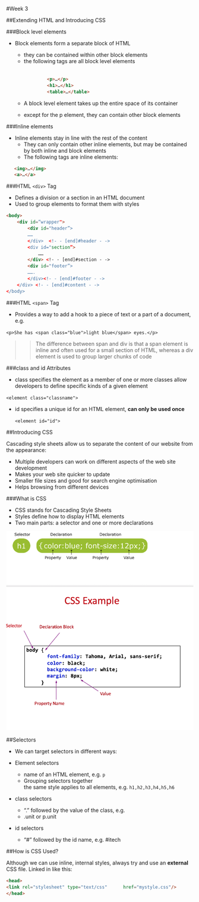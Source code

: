 #Week 3 

##Extending HTML and Introducing CSS

###Block level elements 

- Block elements form a separate block of HTML
	- they can be contained within other block elements
	-  the following tags are all block level elements 
		
	```html 
	
			    <p>…</p> 
 				<h1>…</h1>
				<table>…</table> 
	
	
	```
	
	- A block level element takes up the entire space of its container
	
	- except for the p element, they can contain other block elements
	
	
###Inline elements
	
- Inline elements stay in line with the rest of the content
	- They can only contain other inline elements, but may be contained by both inline and block elements
	- The following tags are inline elements:
	 
 ```html	
 	<img>…</img>
	<a>…</a>
```

###HTML `<div>` Tag


- Defines a division or a section in an HTML document
- Used to group elements to format them with styles

```html 
<body>
	<div id=“wrapper">
		<div id="header”>
       	…… 
		</div>  <!- - [end]#header - -> 
		<div id="section”>
      		……
		</div> <!- - [end]#section - -> 
		<div id="footer”>
        …….
		</div><!- - [end]#footer - ->
	</div> <!- - [end]#content - ->
</body> 
```
 
###HTML `<span>` Tag  

- Provides a way to add a hook to a piece of text or a part of a document, e.g. 

`<p>She has <span class="blue">light blue</span> eyes.</p>`

>> The difference between span and div is that a  span element is inline and often used for a small section of HTML, whereas a div element is used to group larger chunks of code

###class and id Attributes


- class specifies the element as a member of one or more classes 
allow developers to define specific kinds of a given element
     
 `<element class="classname">`

- id specifies a unique id for an HTML element, **can only be used once**

  `<element id="id">`
  
  
##Introducing CSS
  
Cascading style sheets allow us to separate the content of our website from the appearance:
  
- Multiple developers can work on different aspects of the web site development
- Makes your web site quicker to update
- Smaller file sizes and good for search engine optimisation
- Helps browsing from different devices 

###What is CSS

- CSS stands for Cascading Style Sheets 
- Styles define how to display HTML elements
- Two main parts: a selector and one or more declarations

![](assets/css_selector.png)
![](assets/css_example.png)

##Selectors

- We can target selectors in different ways:

- Element selectors
   - name of an HTML element, e.g. `p`
   - Grouping selectors together  
the same style applies to all elements, e.g. 
`h1,h2,h3,h4,h5,h6`  
- class selectors
   - “.” followed by the value of the class, e.g. 
   - .unit or p.unit
- id selectors
   - “#” followed by the id name, e.g. #itech

##How is CSS Used?

Although we can use inline, internal styles, always try and use an
**external** CSS file. Linked in like this:

```html
<head>
<link rel="stylesheet" type="text/css" 		href="mystyle.css"/>
</head>

```



